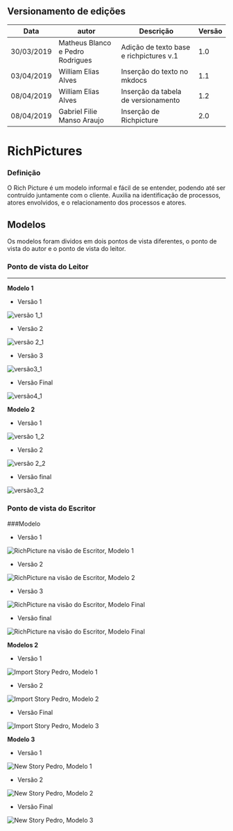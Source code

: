 ## Versionamento de edições
| Data           | autor                | Descrição                               |Versão|
|----------------|----------------------|-----------------------------------------|------|
| 30/03/2019     | Matheus Blanco e Pedro Rodrigues | Adição de texto base e richpictures v.1| 1.0  |
| 03/04/2019     | William Elias Alves  | Inserção do texto no mkdocs             |  1.1 |  
| 08/04/2019     | William Elias Alves  | Inserção da tabela de versionamento     |  1.2 | 
| 08/04/2019     | Gabriel Filie Manso Araujo  | Inserção de Richpicture          |  2.0 |  


# RichPictures

### Definição
O Rich Picture é um modelo informal e fácil de se entender, podendo até ser contruído juntamente com o cliente. 
Auxilia na identificação de processos, atores envolvidos, e o relacionamento dos processos e atores. 
## Modelos

Os modelos foram dividos em dois pontos de vista diferentes, o ponto de vista do autor e o ponto de vista do leitor.

### Ponto de vista do Leitor
***
**Modelo 1**
- Versão 1  

![versão 1_1](richpictures/rich_ver1_guilherme.jpg)

- Versão 2

![versão 2_1](richpictures/rich_ver2_guilherme.jpg)

- Versão 3

![versão3_1](richpictures/rich_picture_GuilhermeMarques.png)

- Versão Final

![versão4_1](richpictures/rich_medium_ver4.png)

**Modelo 2**

- Versão 1

![versão 1_2](richpictures/versao1_Gabriel.jpg)

- Versão 2

![versão 2_2](richpictures/versao2_Gabriel.jpg)

- Versão final

![versão3_2](richpictures/Rich_picture_Gabriel.png)

### Ponto de vista do Escritor

###Modelo 

- Versão 1  

![RichPicture na visão de Escritor, Modelo 1](richpictures/RichPicture(1)_MatheusSallesBlanco.jpg)

- Versão 2  

![RichPicture na visão de Escritor, Modelo 2](richpictures/RichPicture(2)_MatheusSallesBlanco.jpg)

- Versão 3

![RichPicture na visão do Escritor, Modelo Final](richpictures/RichPicture(3)_MatheusSallesBlanco.jpg)

- Versão final

![RichPicture na visão do Escritor, Modelo Final](richpictures/richpicture-final-escritor.jpg)


**Modelos 2**

- Versão 1
  
![Import Story Pedro, Modelo 1](richpictures/RichPicture(1)_Import-story_PedroRodrigues.jpg)

- Versão 2

![Import Story Pedro, Modelo 2](richpictures/RichPicture(2)_Import-story_PedroRodrigues.jpg)

- Versão Final

![Import Story Pedro, Modelo 3](richpictures/richPicture-Escritor-Import-Story(v3).jpg)

**Modelo 3**

- Versão 1

![New Story Pedro, Modelo 1](richpictures/RichPicture(1)_New-Story_PedroRodrigues.jpg)

- Versão 2

![New Story Pedro, Modelo 2](richpictures/RichPicture(2)_New-Story_PedroRodrigues.jpg)

- Versão Final

![New Story Pedro, Modelo 3](richpictures/richPicture-Escritor-New-Story(v3).jpg)


